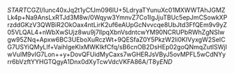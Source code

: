 $START$CGZl/Iunc40xJq2t1yCfJm096lU+5LdryaTYunuXc01MXWWTAhJGMZLk4p+Na9AnsLxRTJd3M8w/0Wqyw3YmnvZ7Co1lgJjuTBUc5epJmCSowkXPrzddGKzV3QWBiR2OkOax4ntLirK2uf6eAUpGcNvvcqe8UbJtd3FfQEm9v9yZ05VLQAL4+nWbXwSUjz8wu9j7lIpqXbnVsdntcwYM90NCRUPbRWhZgNSIwgw95ZNq+Apxw6BC3UEboXuRczWt+9QESfaZ0Y5PkzW2li0KIVyxgW2SeICG7USYiQMyLlf+VaihlgeKlxMWKIkfCfq/sB6cnOB2DsHEp02goQNmqZutISWjIwVuIM9vIG7Lon++y+DovQFUidMyCaxs7wGHERJsVByJ5ovMPFL5wCdNYyrr6bVzftYYHGTQgyA1Dnx0dXyTcwVdcVKFA86A/T8y$END$